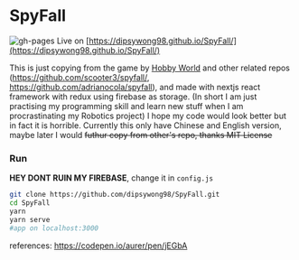 # SpyFall
![gh-pages](https://github.com/dipsywong98/SpyFall/workflows/gh-pages/badge.svg)
Live on [https://dipsywong98.github.io/SpyFall/](https://dipsywong98.github.io/SpyFall/)

This is just copying from the game by [Hobby World](http://international.hobbyworld.ru/) and other related repos
(https://github.com/scooter3/spyfall/, https://github.com/adrianocola/spyfall), and made with nextjs react framework with redux using firebase as storage. (In short I am just practising my programming skill and learn new stuff when I am procrastinating my Robotics project) I hope my code would look better but in fact it is horrible. Currently this only have Chinese and English version, maybe later I would ~~futhur copy from other's repo, thanks MIT License~~

### Run
**HEY DONT RUIN MY FIREBASE**, change it in `config.js`
```sh
git clone https://github.com/dipsywong98/SpyFall.git
cd SpyFall
yarn
yarn serve
#app on localhost:3000
```

references:
https://codepen.io/aurer/pen/jEGbA
